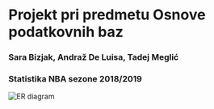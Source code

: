 # Projekt pri predmetu Osnove podatkovnih baz

### Sara Bizjak, Andraž De Luisa, Tadej Meglić

### Statistika NBA sezone 2018/2019 

![ER diagram](https://raw.githubusercontent.com/andrazdeluisa/ProjektOPB/master/nba.png)
